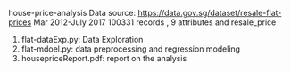house-price-analysis
Data source: https://data.gov.sg/dataset/resale-flat-prices
Mar 2012-July 2017
100331 records , 9 attributes and resale_price

1.    flat-dataExp.py: Data Exploration
2.    flat-mdoel.py: data preprocessing and regression modeling
3.    housepriceReport.pdf: report on the analysis
